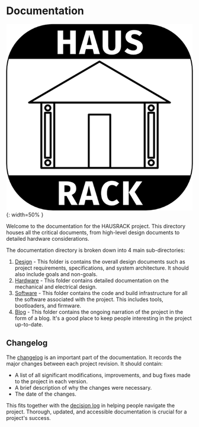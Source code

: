 # Documentation

![HAUSRACK logo](hausrack-logo.png){: width=50% }

Welcome to the documentation for the HAUSRACK project.
This directory houses all the critical documents, from high-level design 
documents to detailed hardware considerations.

The documentation directory is broken down into 4 main sub-directories:

1. [Design](./design/README.md) - This folder is contains the overall 
   design documents such as project requirements, specifications, and 
   system architecture. It should also include goals and non-goals.
2. [Hardware](./hardware/README.md) - This folder contains detailed 
   documentation on the mechanical and electrical design.
3. [Software](./software/README.md) - This folder contains the code and 
   build infrastructure for all the software associated with the project.
   This includes tools, bootloaders, and firmware.
4. [Blog](updates/index.md) - This folder contains the ongoing narration
   of the project in the form of a blog. It's a good place to keep people
   interesting in the project up-to-date.

## Changelog

The [changelog](https://keepachangelog.com/en/1.0.0/) is an important 
part of the documentation. It records the major changes between each project 
revision. It should contain:

- A list of all significant modifications, improvements, and bug fixes made 
  to the project in each version.
- A brief description of why the changes were necessary.
- The date of the changes.

This fits together with the [decision log](../design/README.md) in helping
people navigate the project. Thorough, updated, and accessible documentation
is crucial for a project's success.